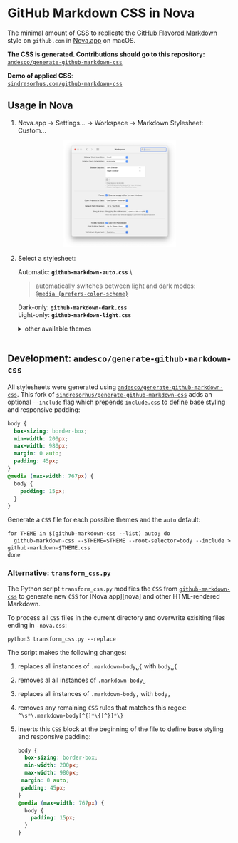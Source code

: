 # GitHub Markdown CSS in Nova

The minimal amount of CSS to replicate the [GitHub Flavored Markdown][gfm] style on `github.com` in [Nova.app](https://nova.app) on macOS.

**The CSS is generated. Contributions should go to this repository:** \
[`andesco/generate-github-markdown-css`](https://github.com/andesco/generate-github-markdown-css)

**Demo of applied CSS**: \
[`sindresorhus.com/github-markdown-css`](https://sindresorhus.com/github-markdown-css)


## Usage in Nova

1. Nova.app → Settings… → Workspace → Markdown Stylesheet: Custom…

<!---- ![Nova Settings](nova-settings.png) ---->

<p align="center">
	<a href="nova-settings.png"><img src="nova-settings.png" width="50%"></a>
</p>

2. Select a stylesheet:

   Automatic: **`github-markdown-auto.css`** \
   
   > automatically switches between light and dark modes: \
   > [`@media (prefers-color-scheme)`][mozilla]

   Dark-only: **`github-markdown-dark.css`** \
   Light-only: **`github-markdown-light.css`**
   
   <details><summary>other available themes<br />&nbsp;</summary>
   
   Light High Contrast: `github-markdown-light_high_contrast.css` \
   Dark High Contrast: `github-markdown-dark_high_contrast.css` \
   Light Colorblind: `github-markdown-light_colorblind.css` \
   Light Colorblind High Contrast: `github-markdown-light_colorblind_high_contrt.css` \
   Light Tritanopia: `github-markdown-light_tritanopia.css` \
   Light Tritanopia High Contrast: `github-markdown-light_tritanopia_high_contrt.css` \
   Dark Colorblind: `github-markdown-dark_colorblind.css` \
   Dark Colorblind High Contrast: `github-markdown-dark_colorblind_high_contrascss` \
   Dark Tritanopia: `github-markdown-dark_tritanopia.css` \
   Dark Tritanopia High Contrast: `github-markdown-dark_tritanopia_high_contrascss` \
   Dark Dimmed: `github-markdown-dark_dimmed.css` \
   Dark Dimmed High Contrast: `github-markdown-dark_dimmed_high_contrast.css`
   
   </details>



## Development: `andesco/generate-github-markdown-css`

All stylesheets were generated using [`andesco/generate-github-markdown-css`](https://github.com/andesco/generate-github-markdown-css). This fork of [`sindresorhus/generate-github-markdown-css`](https://github.com/sindresorhus/generate-github-markdown-css) adds an optional `--include` flag which prepends `include.css` to define base styling and responsive padding:

   ```CSS include.css
   body {
     box-sizing: border-box;
     min-width: 200px;
     max-width: 980px;
	 margin: 0 auto;
	 padding: 45px;
   }
   @media (max-width: 767px) {
     body {
       padding: 15px;
     }
   }
   ```

Generate a `CSS` file for each possible themes and the `auto` default:

```
for THEME in $(github-markdown-css --list) auto; do
  github-markdown-css --$THEME=$THEME --root-selector=body --include > github-markdown-$THEME.css
done
```

### Alternative: `transform_css.py`

The Python script `transform_css.py` modifies the `CSS` from [`github-markdown-css`](https://github.com/sindresorhus/github-markdown-css) to generate new `CSS` for [Nova.app][nova] and other HTML-rendered Markdown.

To process all `CSS` files in the current directory and overwrite exisiting files ending in `-nova.css`:
```
python3 transform_css.py --replace
```



The script makes the following changes:

1.  replaces all instances of `.markdown-body␣{` with `body␣{`
2.  removes al all instances of `.markdown-body␣`
3.  replaces all instances of `.markdown-body,` with `body,`
4.	removes any remaining `CSS` rules that matches this regex: \
`^\s*\.markdown-body[^{]*\{[^}]*\}`
5. inserts this `CSS` block at the beginning of the file to define base styling and responsive padding:

   ```CSS
   body {
     box-sizing: border-box;
     min-width: 200px;
     max-width: 980px;
    margin: 0 auto;
    padding: 45px;
   }
   @media (max-width: 767px) {
     body {
       padding: 15px;
     }
   }
   ```


[gfm]: https://docs.github.com/en/get-started/writing-on-github/getting-started-with-writing-and-formatting-on-github/basic-writing-and-formatting-syntax
[mozilla]: https://developer.mozilla.org/docs/Web/CSS/@media/prefers-color-scheme